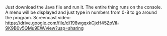Just download the Java file and run it. The entire thing runs on the console.
A menu will be displayed and just type in numbers from 0-8 to go around the program.
Screencast video: https://drive.google.com/file/d/198wgqxkCjxH45ZpVil-9K9B0v5QMu9EW/view?usp=sharing
